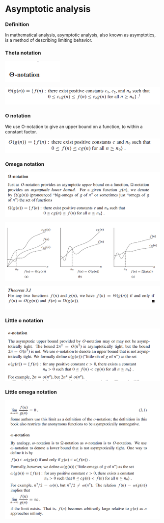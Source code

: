 # Asymptotic analysis

### Definition

In mathematical analysis, asymptotic analysis, also known as asymptotics, is a method of describing limiting behavior.

### Theta notation

![img.png](img.png)

![img_1.png](img_1.png)

### O notation

We use O-notation to give an upper bound on a function, to within a constant
factor.

![img_2.png](img_2.png)

### Omega notation

![img_3.png](img_3.png)

![img_4.png](img_4.png)

![img_5.png](img_5.png)

### Little o notation

![img_6.png](img_6.png)

### Little omega notation

![img_7.png](img_7.png)


